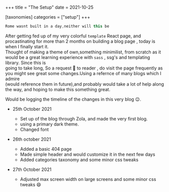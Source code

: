 +++
title = "The Setup"
date = 2021-10-25

[taxonomies]
categories = ["setup"]
+++

```java
Rome wasnt built in a day,neither will this be
```

After getting fed up of my very colorful `template` React page, and procastinating for more than 2 months on building a blog page , today is when I finally start it.
<br>
Thought of making a theme of own,something minimilist, from scratch as it would be a great learning experience with `sass` , ssg's and templating library.
Since this is <br> going to take long, So a request :pray: to reader , do visit the page frequently as you might see great some changes.Using a refernce of many blogs which I admire
<br>(would reference them in future),and probably would take a lot of help along the way, and hoping to make this something great.
<br>

Would be logging the timeline of the changes in this very blog :wink:.

- 25th October 2021

  - Set up of the blog through Zola, and made the very first blog.
  - using a primary dark theme.
  - Changed font

- 26th october 2021
  - Added a basic 404 page
  - Made simple header and would customize it in the next few days
  - Added categories taxonomy and some minor css tweaks

- 27th October 2021
  - Adjusted max screen width on large screens and some minor css tweaks :smile:
